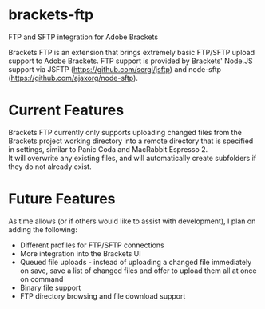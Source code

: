brackets-ftp
============

FTP and SFTP integration for Adobe Brackets

Brackets FTP is an extension that brings extremely basic FTP/SFTP upload support to Adobe Brackets.
FTP support is provided by Brackets' Node.JS support via JSFTP (https://github.com/sergi/jsftp) and node-sftp (https://github.com/ajaxorg/node-sftp).

Current Features
================
Brackets FTP currently only supports uploading changed files from the Brackets project working directory into a remote directory that is specified in settings, similar to Panic Coda and MacRabbit Espresso 2.  
It will overwrite any existing files, and will automatically create subfolders if they do not already exist.

Future Features
===============
As time allows (or if others would like to assist with development), I plan on adding the following:
*  Different profiles for FTP/SFTP connections
*  More integration into the Brackets UI
*  Queued file uploads - instead of uploading a changed file immediately on save, save a list of changed files and offer to upload them all at once on command
*  Binary file support
*  FTP directory browsing and file download support
